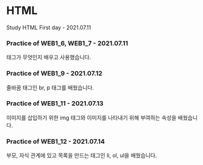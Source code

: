 # HTML
Study HTML
First day - 2021.07.11

### Practice of WEB1_6, WEB1_7 - 2021.07.11
태그가 무엇인지 배우고 사용했습니다.

### Practice of WEB1_9 - 2021.07.12
줄바꿈 태그인 br, p 태그를 배웠습니다.

### Practice of WEB1_11 - 2021.07.13
이미지를 삽입하기 위한 img 태그와 이미지를 나타내기 위해 부여하는 속성을 배웠습니다.

### Practice of WEB1_12 - 2021.07.14
부모, 자식 관계에 있고 목록을 만드는 태그인 li, ol, ul을 배웠습니다.
